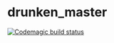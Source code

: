 # drunken_master

[![Codemagic build status](https://api.codemagic.io/apps/5ea7351cab38b500140c51a6/5ea7351cab38b500140c51a5/status_badge.svg)](https://codemagic.io/apps/5ea7351cab38b500140c51a6/5ea7351cab38b500140c51a5/latest_build)
